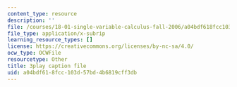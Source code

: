 ```yaml
---
content_type: resource
description: ''
file: /courses/18-01-single-variable-calculus-fall-2006/a04bdf618fcc103d57bd4b6819cff3db_-MI0b4h3rS0.srt
file_type: application/x-subrip
learning_resource_types: []
license: https://creativecommons.org/licenses/by-nc-sa/4.0/
ocw_type: OCWFile
resourcetype: Other
title: 3play caption file
uid: a04bdf61-8fcc-103d-57bd-4b6819cff3db
---
```

